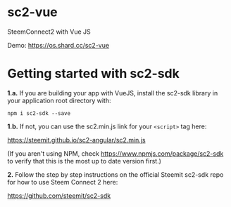 # sc2-vue
SteemConnect2 with Vue JS

Demo: https://os.shard.cc/sc2-vue


# Getting started with sc2-sdk

__1.a.__ If you are building your app with VueJS, install the sc2-sdk library in your application root directory with:

  `npm i sc2-sdk --save`

__1.b.__ If not, you can use the sc2.min.js link for your `<script>` tag here:

  https://steemit.github.io/sc2-angular/sc2.min.js

  (If you aren't using NPM, check https://www.npmjs.com/package/sc2-sdk to verify that this is the most up to date version first.)

__2.__ Follow the step by step instructions on the official Steemit sc2-sdk repo for how to use Steem Connect 2 here:

  https://github.com/steemit/sc2-sdk

